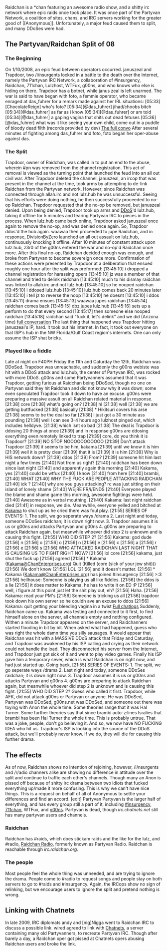 Raidchan is a *chan featuring an awesome radio show, and a shitty irc network where epic raids once took place. It was once part of the Partyvan Network, a coalition of sites, chans, and IRC servers working for the greater good of [[Anonymous]]. Unfortunately, a major feud caused them to split, and many DDoSes were had.

## The Partyvan/Raidchan Split of 08 ##

### The Beginning ###

On 1/10/2008, an epic feud between operators occurred. 
januszeal and Trapdoor, two /i/nsurgents locked in a battle to the death over the Internet, namely the Partyvan IRC Network, a collaboration of #insurgency, Raidchan, 711chan, Lulzhost, WTFux, g00ns, and who knows who else is hiding on there. Trapdoor has a botnet, while janus zeal is left unarmed. 
The war is said to have began with foto, a femmie operator, who became enraged at das_fuhrer for a remark made against her IRL situations: 
    [05:33][ChocolateReign] who's foto?
    [05:34][@das_fuhrer] jihad/choobs bitch
    [05:34][@das_fuhrer] as far as i know
    [05:34][@das_fuhrer] or am told
    [05:34][@das_fuhrer] a gaping vagina that shits out dead fetuses
    [05:36][@das_fuhrer] what was it like seeing your own child, come out in a puddle of bloody dead filth
(records provided by dev) [The full convo](http://djxtermin8.org/hiki/Raidchan/m335ca06a.txt) 
After several minutes of fighting among das_fuhrer and foto, foto began her oper-abuse against das. 

### The Split ###

Trapdoor, owner of Raidchan, was called in to put an end to the abuse, wherein #pn was removed from the channel registration. This act of removal is viewed as the turning point that launched the feud into an all out civil war. 
After Trapdoor deleted the channel, januszeal, an ircop that was present in the channel at the time, took arms by attempting to de-link Raidchan from the Partyvan network. However; since Raidchan was connected through allah.irc and not lulz.hub he was unsuccessful. Seeing that his efforts were doing nothing, he then successfully proceeded to no-op Raidchan. Trapdoor requested that the no-op be removed, but januszeal denied. 
Upon being denied, Trapdoor took up arms and [DDoS](/DDoS)'d lulz.hub, taking it offline for 5 minutes and tearing Partyvan IRC to pieces in the process. When lulz.hub came back online, Trapdoor asked januszeal once again to remove the no-op, and was denied once again. So, Trapdoor ddos'd the hub again. waawaa then proceeded to jupe Raidchan, and in response, DivisionByZero launched an all out assault on lulz.hub, continuously knocking it offline. After 10 minutes of constant attack upon lulz.hub, z3r0 of the g00ns entered the war and no-op'd Raidchan once more. After this final no-op, Raidchan decided enough was enough, and broke from Partyvan to become sovereign once more. 
Confirmation of these actions were presented by Trapdoor at a deliberation that ensued roughly one hour after the split was preformed: 
    [13:45:10] <Trapdoor> i dropped a channel registration for harassing opers
    [13:45:10] <Trapdoor> jz was a member of that channel and tried to delink raidchan
    [13:45:10] <Trapdoor> much to his dismay raidchan was linked to allah.irc and not lulz.hub
    [13:45:10] <Trapdoor> so he nooped raidchan
    [13:45:10] <Trapdoor> i ddosed lulz.hub
    [13:45:10] <Trapdoor> lulz.hub comes back 20 minutes later
    [13:45:10] <Trapdoor> i tell jz to reverse the noop
    [13:45:10] <Trapdoor> he doesnt
    [13:45:10] <Trapdoor> i ddos
    [13:45:11] <Trapdoor> drama ensues
    [13:45:13] <Trapdoor> waawaa jupes raidchan
    [13:45:14] <Trapdoor> raidchan comes back
    [13:45:15] <Trapdoor> dbz jupes lulz.hub
    [13:45:16] <Trapdoor> sets up a perform to do that every second
    [13:45:17] <Trapdoor> then someone else nooped raidchan
    [13:45:18] <Trapdoor> raidchan said "fuck it, let's delink" and we did
(Arizona time) [full conversation](http://djxtermin8.org/hiki/Raidchan/drama%20-%202008-01-10.txt) 
The last thing that happened was Trapdoor hitting januszeal's IP, hard. It took out his internet. In fact, it took out everyone on that ISP's hub in the NW Florida/Gulf Coast region's internets. One can only assume the ISP shat bricks.

### Played like a fiddle ###

Late at night on F40PH Friday the 11th and Caturday the 12th, Raidchan was DDoSed. Trapdoor was unreachable, and suddenly the g00ns webiste was hit with a DDoS attack and lulz.hub, the center of Partyvan IRC, was rocked with more DDoS. g00ns and some Partyvanners assumed that it was Trapdoor, getting furious at Raidchan being DDoSed, though no one on Partyvan said they hit Raidchan and did not know why it was down; some even speculated Trapdoor took it down to have an excuse. g00ns were preparing a massive assult on all Raidchan related material in response. 
    [21:38] <Kakama> core
    [21:38] <Kakama> what's going on?
    [21:38] <core> hi
    [21:38] <core> well
    [21:38] <core> we are getting buttfucked
    [21:38] <core> basically
    [21:38] * Hikitsuri covers his arse
    [21:38] <core> seems to be the deal so far
    [21:38] <core> i just got a 30 minute ass pounding
    [21:38] <rele> well I can see 3-4 hours ago lulzhost pinged out, which includes helldyve.
    [21:38] <core> which isnt so bad
    [21:38] <teh> The deal is Trapdoor is ddosing 20 things at once
    [21:39] <Hikitsuri> and in response g00ns are ddosing everything even remotely linked to trap
    [21:39] <Kakama> core, do you think it is Trapdoor?
    [21:39] <Kakama> NO STOP NOOOOOOOOOOO
    [21:39] <Kakama> Don't attack Trapdoor
    [21:39] <Hikitsuri> it seems to be him, kakama
    [21:39] <Kakama> until we know it is him
    [21:39] <core> well it is pretty clear
    [21:39] <core> that it is
    [21:39] <anony> it is him
    [21:39] <Kakama> Why is HIS network down?
    [21:39] <Hikitsuri> ddos
    [21:39] <Kakama> From?
    [21:39] <Hikitsuri> someone hit him last night a few times
    [21:40] <Kakama> Not from us right?
    [21:40] <syense> raidchan has been down since last night
    [21:40] <Hikitsuri> and apparently again this morning
    [21:40] <brambi> Kakama, yes
    [21:40] <syense> could be wtfux
    [21:40] <Kakama> I know
    [21:40] <brambi> from here
    [21:40] <Kakama> brambi,
    [21:40] <Kakama> WHAT
    [21:40] <Kakama> WHY THE FUCK ARE PEOPLE ATTACKING RAIDCHAN
    [21:40] <brambi> idk ?
    [21:40] <Hikitsuri> why are you guys attacking? rc was just sitting on their island of lonely shame
    [21:40] <Kakama> WE;RE FR/i/ENDS
    [21:40] <rele> Everyone played the blame and shame game this morning, awesome fightings were held.
    [21:40] <rele> Awesome as in verbal mouthing.
    [21:40] <syense> Kakama: last night raidchan died
    [21:41] <syense> in response, we die.
Meanwhile, everyone yelled and bitched at [Kakama](/Kakama) to shut up as he cried there was foul play. 
    [21:55] <Kakama> SERIES OF EVENTS: 1. The split, we go seperate ways /drama 2. Last night and today, someone 
    DDoSes raidchan; it is down right now. 3. Trapdoor assumes it is us or g00ns and attacks Partyvan and g00ns 4. g00ns are 
    preparing to attack Raidchan again, but meanwhile whoever did step 2 is unknown and is causing this fight.
    [21:55] <Kakama> WHO DID STEP 2?
    [21:56] <core> Kakama: god dude
    [21:56] <core> n
    [21:56] <core> o
    [21:56] <core> o
    [21:56] <core> n
    [21:56] <core> e
    [21:56] <core> c
    [21:56] <core> a
    [21:56] <core> r
    [21:56] <core> e
    [21:56] <core> s
    [21:56] <Kakama> WHO ATTACKED RAIDCHAN LAST NIGHT THAT IS CAUSING US TO FIGHT RIGHT NOW?
    [21:56] <teh> lol core
    [21:56] <hellhouse> kakama, just shut the fuck up
    [21:56] <teh> agreed
    [21:56] * Kakama (Kakama@ChanEnterprises.org) Quit (Killed (core (sick of your jew shit)))
    [21:56] <Bladen> We don't know
    [21:56] <teh> LOL
    [21:56] <Bladen> and it doesn't matter.
    [21:56] * Kakama (Kakama@ChanEnterprises.org) has joined #insurgency
    [21:56] <jewlion> >:3
    [21:56] <Kakama> hellhouse: Someone is playing us all like fiddles.
    [21:56] <dev> the ddos is a lie
    [21:56] <FukkenSaved> it does matter to Kakama, he has to write it on ED :P
    [21:56] <Hikitsuri> well, i figure at this point just let the shit play out, eh?
    [21:56] <Bladen> Haha.
    [21:56] <syense> Kakama: read your PM's
    [21:56] <Kakama> Someone is tricking us all
    [21:56] <dev> trapdoor took down his own server so he couldh ave an excuse to ddos
    [21:56] <core> Kakama: quit getting your bleeding vagina in a twist
[Full chatlogs](http://pastebin.ca/raw/852558)
Suddenly, Raidchan came up. Kakama was testing and connected to it first, to find himself alone on the server, all channels empty and nothing configured. Withen a minute Trapdoor appeared on the server, and Raidchanners started flooding in bit by bit. When asked what had happened, guess who was right the whole damn time you silly sausages. It would appear that Raidchan was hit with a MASSIVE DDoS attack that Friday and Caturday, and Trapdoor was awakened by his ISP calling and crying as their network could not handle the load. They disconnected his server from the Internet, and Trapdoor just got sick of it and went to play video games. Finally his ISP gave him a temporary sever, which is what Raidchan is on right now, and had just started up. 
Going back, 
    [21:55] <Kakama> SERIES OF EVENTS: 1. The split, we go seperate ways /drama 2. Last night and today, someone
    DDoSes raidchan; it is down right now. 3. Trapdoor assumes it is us or g00ns and attacks Partyvan and g00ns 4. g00ns are 
    preparing to attack Raidchan again, but meanwhile whoever did step 2 is unknown and is causing this fight.
    [21:55] <Kakama> WHO DID STEP 2?
Guess who called it first. Trapdoor, while AFK, did not attack g00ns or Partyvan or anyone. He was DDoSed, Partyvan was DDoSed, g00ns.net was DDoSed, and someone out there was toying with Anon the whole time. Some theories range that it was Hal Turner. Some further theories say that since brambi auto-z:lines Isralies that brambi has been Hal Turner the whole time. This is probably untrue. That was a joke, people, don't go believing it. 
And so, we now have NO FUCKING IDEA who hit us. Trapdoor's ISP is looking into the source of the DDoS attack, but we'll probably never know. If we do, they will die for causing this further drama. 

## The effects ##

As of now, Raidchan shows no intention of rejoining, however, /i/nsurgents and /r/adio channers alike are showing no difference in attitude over the split and continue to traffic each other's channels. Though many an Anon is pissed off because of shitty irc drama between two idiots that fucked everything up/made it more confusing. This is why we can't have nice things. This is a request on behalf of all of Anonymous to settle your differences and find an accord. 
[edit] Partyvan
Partyvan is the larger half of everything, and has every group still a part of it, including [#insurgency](/#insurgency), [711chan](/711chan), WTFux, and [g00ns](/g00ns). 
Partyvan is dead, though _irc.chatnets.net_ still has many partyvan users and channels. 

### Raidchan ###

Raidchan has #raids, which does stickam raids and the like for the lulz, and #radio, [Raidchan Radio](/Raidchan_Radio), formerly known as Partyvan Radio. 
Raidchan is reachable through _irc.raidchan.org_.

### The people ###

Most people feel the whole thing was unneeded, and are trying to ignore the drama. People come to #radio to request songs and people stay on both servers to go to #raids and #insurgency. Again, the IRCops show no sign of relinking, but we encourage users to ignore the split and pretend nothing is wrong.

## Linking with Chatnets ##

In late 2009, IRC diplomats andy and [nig]Nigga went to Raidchan IRC to discuss a possible link. wired agreed to link with [Chatnets](/Chatnets), a server containing many old Partyvanners, to recreate Partyvan IRC. Though after barely a day, a Raidchan oper got pissed at Chatnets opers abusing Raidchan users and broke the link.



